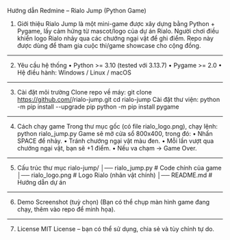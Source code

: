 Hướng dẫn Redmine – Rialo Jump (Python Game)
1. Giới thiệu
Rialo Jump là một mini-game được xây dựng bằng Python + Pygame, lấy cảm hứng từ mascot/logo của dự án Rialo.
Người chơi điều khiển logo Rialo nhảy qua các chướng ngại vật để ghi điểm.
Repo này được dùng để tham gia cuộc thi/game showcase cho cộng đồng.
________________________________________
2. Yêu cầu hệ thống
•	Python >= 3.10 (tested với 3.13.7)
•	Pygame >= 2.0
•	Hệ điều hành: Windows / Linux / macOS
________________________________________
3. Cài đặt môi trường
Clone repo về máy:
git clone https://github.com/<username>/rialo-jump.git
cd rialo-jump
Cài đặt thư viện:
python -m pip install --upgrade pip
python -m pip install pygame
________________________________________
4. Cách chạy game
Trong thư mục gốc (có file rialo_logo.png), chạy lệnh:
python rialo_jump.py
Game sẽ mở cửa sổ 800x400, trong đó:
•	Nhấn SPACE để nhảy.
•	Tránh chướng ngại vật màu đen.
•	Mỗi lần vượt qua chướng ngại vật, bạn sẽ +1 điểm.
•	Nếu va chạm → Game Over.
________________________________________
5. Cấu trúc thư mục
rialo-jump/
│── rialo_jump.py         # Code chính của game
│── rialo_logo.png        # Logo Rialo (nhân vật chính)
│── README.md             # Hướng dẫn dự án
________________________________________
6. Demo Screenshot (tuỳ chọn)
(Bạn có thể chụp màn hình game đang chạy, thêm vào repo để minh họa).
________________________________________
7. License
MIT License – bạn có thể sử dụng, chia sẻ và tùy chỉnh tự do.


